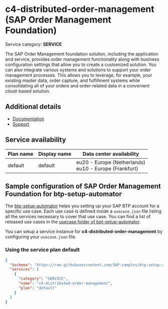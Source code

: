 # **c4-distributed-order-management** (SAP Order Management Foundation)

Service category: **SERVICE**

The SAP Order Management foundation solution, including the application and service, provides order management functionality along with business configuration settings that allow you to create a customized solution. You can also integrate various systems and solutions to support your order management processes. This allows you to leverage, for example, your existing master data, order capture, and fulfillment systems while consolidating all of your orders and order-related data in a convenient cloud-based solution.

## Additional details

- [Documentation](https://help.sap.com/docs/SAP_Order_Management_Foundation?version=Cloud&locale=en-US)
- [Support](https://help.sap.com/docs/SAP_Order_Management_Foundation/d91676a7fa624c31b7b1c526d7787e2f/ca6630612cf741ed8927d60fabe13929.html?locale=en-US&version=Cloud)

## Service availability

| Plan name | Display name | Data center availability  |
|------|----------------|---------------------------|
|  default  |  default  | eu20 - Europe (Netherlands)<br> eu10 - Europe (Frankfurt)  |

## Sample configuration of **SAP Order Management Foundation** for btp-setup-automator

The [btp-setup-automator](https://github.com/SAP-samples/btp-setup-automator) helps you setting up your SAP BTP account for a specific use case. Each use case is defined inside a `usecase.json` file listing all the services necessary to cover that use case. You can find a list of released use cases in the [usecase folder of bpt-setup-automator](https://github.com/SAP-samples/btp-setup-automator/tree/main/usecases).

You can setup a service instance for **c4-distributed-order-management** by configuring your `usecase.json` file.

### Using the service plan **default**

```json
{
  "$schema": "https://raw.githubusercontent.com/SAP-samples/btp-setup-automator/main/libs/btpsa-usecase.json",
  "services": [
    {
      "category": "SERVICE",
      "name": "c4-distributed-order-management",
      "plan": "default"
    }
  ]
}
```
